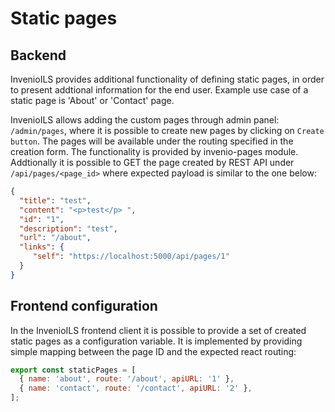 # Static pages

## Backend
InvenioILS provides additional functionality of defining static pages, in order to present addtional information for the end user.
Example use case of a static page is 'About' or 'Contact' page.

InvenioILS allows adding the custom pages through admin panel: `/admin/pages`, where it is possible to create new pages by clicking on `Create button`.
The pages will be available under the routing specified in the creation form.
The functionality is provided by invenio-pages module. Addtionally it is possible to GET the page created by REST API under `/api/pages/<page_id>` where expected payload is similar to the one below:

```json
{
  "title": "test",
  "content": "<p>test</p> ",
  "id": "1",
  "description": "test",
  "url": "/about",
  "links": {
     "self": "https://localhost:5000/api/pages/1"
  }
}
```
 
## Frontend configuration

In the InvenioILS frontend client it is possible to provide a set of created static pages as a configuration variable.
It is implemented by providing simple mapping between the page ID and the expected react routing:

```js
export const staticPages = [
  { name: 'about', route: '/about', apiURL: '1' },
  { name: 'contact', route: '/contact', apiURL: '2' },
];
```
